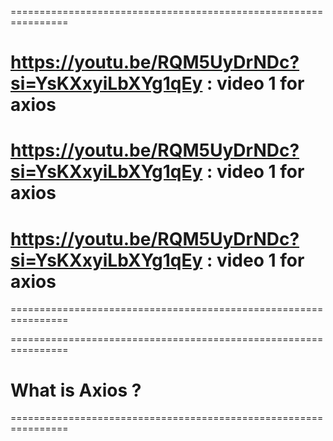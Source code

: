 
================================================================

# https://youtu.be/RQM5UyDrNDc?si=YsKXxyiLbXYg1qEy : video 1 for axios 
# https://youtu.be/RQM5UyDrNDc?si=YsKXxyiLbXYg1qEy : video 1 for axios 
# https://youtu.be/RQM5UyDrNDc?si=YsKXxyiLbXYg1qEy : video 1 for axios 

================================================================




================================================================

# What is Axios ?






================================================================